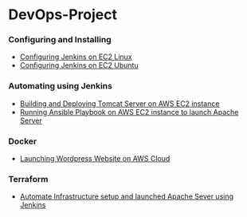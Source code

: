 # DevOps-Project

### Configuring and Installing

- [Configuring Jenkins on EC2 Linux]()
- [Configuring Jenkins on EC2 Ubuntu]()

### Automating using Jenkins

- [Building and Deploying Tomcat Server on AWS EC2 instance](https://github.com/saadshamim01/ci-cd-tomcat)
- [Running Ansible Playbook on AWS EC2 instance to launch Apache Server](https://github.com/saadshamim01/ci-cd-ansible)

### Docker 

- [Launching Wordpress Website on AWS Cloud](https://github.com/saadshamim01/saadshamim01/tree/main/docs/docker/phpadmin_wordpress_mysql)

### Terraform

- [Automate Infrastructure setup and launched Apache Sever using Jenkins](https://github.com/saadshamim01/terraform)
